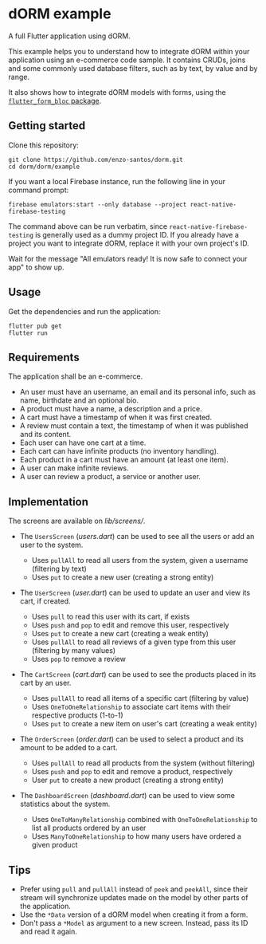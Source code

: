 # dORM example

A full Flutter application using dORM.

This example helps you to understand how to integrate dORM within your application using an
e-commerce code sample. It contains CRUDs, joins and some commonly used database filters, such as by
text, by value and by range.

It also shows how to integrate dORM models with forms, using
the [`flutter_form_bloc` package](https://pub.dev/packages/flutter_form_bloc).

## Getting started

Clone this repository:

```shell
git clone https://github.com/enzo-santos/dorm.git
cd dorm/dorm/example
```

If you want a local Firebase instance, run the following line in your command prompt:

```shell
firebase emulators:start --only database --project react-native-firebase-testing
```

The command above can be run verbatim, since `react-native-firebase-testing` is generally used as a
dummy project ID. If you already have a project you want to integrate dORM, replace it with your own
project's ID.

Wait for the message "All emulators ready! It is now safe to connect your app" to show up.

## Usage

Get the dependencies and run the application:

```shell
flutter pub get
flutter run
```

## Requirements

The application shall be an e-commerce.

- An user must have an username, an email and its personal info, such as name, birthdate and an
  optional bio.
- A product must have a name, a description and a price.
- A cart must have a timestamp of when it was first created.
- A review must contain a text, the timestamp of when it was published and its content.
- Each user can have one cart at a time.
- Each cart can have infinite products (no inventory handling).
- Each product in a cart must have an amount (at least one item).
- A user can make infinite reviews.
- A user can review a product, a service or another user.

## Implementation

The screens are available on *lib/screens/*.

- The `UsersScreen` (*users.dart*) can be used to see all the users or add an user to the system.
    - Uses `pullAll` to read all users from the system, given a username (filtering by text)
    - Uses `put` to create a new user (creating a strong entity)

- The `UserScreen` (*user.dart*) can be used to update an user and view its cart, if created.
    - Uses `pull` to read this user with its cart, if exists
    - Uses `push` and `pop` to edit and remove this user, respectively
    - Uses `put` to create a new cart (creating a weak entity)
    - Uses `pullAll` to read all reviews of a given type from this user (filtering by many values)
    - Uses `pop` to remove a review

- The `CartScreen` (*cart.dart*) can be used to see the products placed in its cart by an user.
    - Uses `pullAll` to read all items of a specific cart (filtering by value)
    - Uses `OneToOneRelationship` to associate cart items with their respective products (1-to-1)
    - Uses `put` to create a new item on user's cart (creating a weak entity)

- The `OrderScreen` (*order.dart*) can be used to select a product and its amount to be added to a
  cart.
    - Uses `pullAll` to read all products from the system (without filtering)
    - Uses `push` and `pop` to edit and remove a product, respectively
    - User `put` to create a new product (creating a strong entity)

- The `DashboardScreen` (*dashboard.dart*) can be used to view some statistics about the system.
    - Uses `OneToManyRelationship` combined with `OneToOneRelationship` to list all products ordered
      by an user
    - Uses `ManyToOneRelationship` to how many users have ordered a given product

## Tips

- Prefer using `pull` and `pullAll` instead of `peek` and `peekAll`, since their stream will
  synchronize updates made on the model by other parts of the application.
- Use the `*Data` version of a dORM model when creating it from a form.
- Don't pass a `*Model` as argument to a new screen. Instead, pass its ID and read it again.
